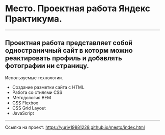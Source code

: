 # Место. Проектная работа Яндекс Практикума.
---

Проектная работа представляет собой одностраничный сайт в которм можно реактировать профиль и добавлять фотографии ни страницу.
---

 Используемые технологии.

* Создание разметки сайта с HTML 
* Работа со стилями CSS
* Методология BEM
* CSS Flexbox
* CSS Grid Layout
* JavaScript
---
 
 Ссылка на проект: https://yuriy19881228.github.io/mesto/index.html

